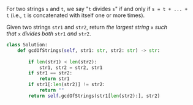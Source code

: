 For two strings `s` and `t`, we say "`t` divides `s`" if and only if `s = t + ... + t` (i.e., `t` is concatenated with itself one or more times).

Given two strings `str1` and `str2`, return _the largest string_ `x` _such that_ `x` _divides both_ `str1` _and_ `str2`.

```python
class Solution:
    def gcdOfStrings(self, str1: str, str2: str) -> str:
        
        if len(str1) < len(str2):
            str1, str2 = str2, str1
        if str1 == str2:
            return str1
        if str1[:len(str2)] != str2:
            return ""
        return self.gcdOfStrings(str1[len(str2):], str2)  
```